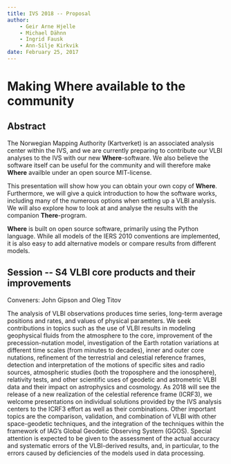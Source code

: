 ```yaml
---
title: IVS 2018 -- Proposal
author:
    - Geir Arne Hjelle
    - Michael Dähnn
    - Ingrid Fausk
    - Ann-Silje Kirkvik
date: February 25, 2017
---
```


# Making Where available to the community

## Abstract

The Norwegian Mapping Authority (Kartverket) is an associated analysis center
within the IVS, and we are currently preparing to contribute our VLBI analyses
to the IVS with our new __Where__-software. We also believe the software itself
can be useful for the community and will therefore make __Where__ availble under
an open source MIT-license.

This presentation will show how you can obtain your own copy of __Where__.
Furthermore, we will give a quick introduction to how the software works,
including many of the numerous options when setting up a VLBI analysis. We will
also explore how to look at and analyse the results with the companion
__There__-program.

__Where__ is built on open source software, primarily using the Python
language. While all models of the IERS 2010 conventions are implemented, it is
also easy to add alternative models or compare results from different models.

## Session -- S4 VLBI core products and their improvements

Conveners: John Gipson and Oleg Titov

The analysis of VLBI observations produces time series, long-term average
positions and rates, and values of physical parameters. We seek contributions in
topics such as the use of VLBI results in modeling geophysical fluids from the
atmosphere to the core, improvement of the precession-nutation model,
investigation of the Earth rotation variations at different time scales (from
minutes to decades), inner and outer core nutations, refinement of the
terrestrial and celestial reference frames, detection and interpretation of the
motions of specific sites and radio sources, atmospheric studies (both the
troposphere and the ionosphere), relativity tests, and other scientific uses of
geodetic and astrometric VLBI data and their impact on astrophysics and
cosmology. As 2018 will see the release of a new realization of the celestial
reference frame (ICRF3), we welcome presentations on individual solutions
provided by the IVS analysis centers to the ICRF3 effort as well as their
combinations. Other important topics are the comparison, validation, and
combination of VLBI with other space-geodetic techniques, and the integration of
the techniques within the framework of IAG’s Global Geodetic Observing System
(GGOS). Special attention is expected to be given to the assessment of the
actual accuracy and systematic errors of the VLBI-derived results, and, in
particular, to the errors caused by deficiencies of the models used in data
processing.
